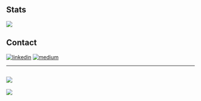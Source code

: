

## Stats

![](https://github-readme-stats.vercel.app/api?username=enesakbal&theme=dark&show_icons=true)

## Contact
[![linkedin](https://img.shields.io/badge/linkedin-%231E77B5.svg?&style=for-the-badge&logo=linkedin&logoColor=white)](https://linkedin.com/in/enes-akbal-b536061a1)
[![medium](https://img.shields.io/badge/medium-%23292929.svg?&style=for-the-badge&logo=medium&logoColor=white)](https://medium.com/@enesakbal00)

---
![](https://media.giphy.com/media/4n8I4KcHjV7hob4M9J/giphy.gif)
---




[![](https://visitcount.itsvg.in/api?id=enesakbal&label=Profile%20Views&color=12&icon=2&pretty=false)](https://visitcount.itsvg.in)
